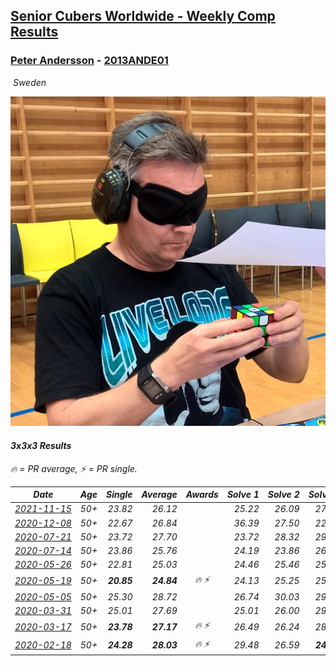 <style>table {white-space: nowrap;}</style>
<link rel="stylesheet" type="text/css" href="/scw-comp/css/flags.css" />

## [Senior Cubers Worldwide - Weekly Comp Results](/scw-comp/results/)
### [Peter Andersson](README.md) - [2013ANDE01](https://www.worldcubeassociation.org/persons/2013ANDE01?event=333)

<i class="flag flag-SE" />&nbsp;Sweden

![Peter Andersson](1485629308.png)

#### 3x3x3 Results

<span style="white-space: nowrap;">🔥 = PR average</span>, <span style="white-space: nowrap;">⚡ = PR single</span>.

| Date | Age | Single | Average | Awards | Solve 1 | Solve 2 | Solve 3 | Solve 4 | Solve 5 | Video |
| :--: | :--: | --: | --: | :--: | --: | --: | --: | --: | --: | :-- |
| [2021-11-15](../../results/2021-11-15/333.md) | 50+ | 23.82 | 26.12 |  | 25.22 | 26.09 | 27.06 | 23.82 | 28.85 | [Desktop](https://www.facebook.com/events/717487009641909/permalink/721404349250175) / [Mobile](https://m.facebook.com/events/717487009641909?view=permalink&id=721404349250175) |
| [2020-12-08](../../results/2020-12-08/333.md) | 50+ | 22.67 | 26.84 |  | 36.39 | 27.50 | 22.67 | 27.16 | 25.85 | [Desktop](https://www.facebook.com/events/1026387727837469/permalink/1027039371105638) / [Mobile](https://m.facebook.com/events/1026387727837469?view=permalink&id=1027039371105638) |
| [2020-07-21](../../results/2020-07-21/333.md) | 50+ | 23.72 | 27.70 |  | 23.72 | 28.32 | 29.43 | 27.41 | 27.38 | [Desktop](https://www.facebook.com/events/1842039515939197/permalink/1847869318689550) / [Mobile](https://m.facebook.com/events/1842039515939197?view=permalink&id=1847869318689550) |
| [2020-07-14](../../results/2020-07-14/333.md) | 50+ | 23.86 | 25.76 |  | 24.19 | 23.86 | 26.19 | 28.41 | 26.91 | [Desktop](https://www.facebook.com/events/1157754364595802/permalink/1161776647526907) / [Mobile](https://m.facebook.com/events/1157754364595802?view=permalink&id=1161776647526907) |
| [2020-05-26](../../results/2020-05-26/333.md) | 50+ | 22.81 | 25.03 |  | 24.46 | 25.46 | 25.16 | 33.28 | 22.81 | [Desktop](https://www.facebook.com/events/688407551989463/permalink/689726021857616) / [Mobile](https://m.facebook.com/events/688407551989463?view=permalink&id=689726021857616) |
| [2020-05-19](../../results/2020-05-19/333.md) | 50+ | **20.85** | **24.84** | 🔥 ⚡ | 24.13 | 25.25 | 25.13 | 27.92 | **20.85** | [Desktop](https://www.facebook.com/events/1880761498725633/permalink/1884791511655965) / [Mobile](https://m.facebook.com/events/1880761498725633?view=permalink&id=1884791511655965) |
| [2020-05-05](../../results/2020-05-05/333.md) | 50+ | 25.30 | 28.72 |  | 26.74 | 30.03 | 29.40 | 25.30 | 32.85 | [Desktop](https://www.facebook.com/events/3313106775587396/permalink/3317987701765970) / [Mobile](https://m.facebook.com/events/3313106775587396?view=permalink&id=3317987701765970) |
| [2020-03-31](../../results/2020-03-31/333.md) | 50+ | 25.01 | 27.69 |  | 25.01 | 26.00 | 29.45 | 32.41 | 27.63 | [Desktop](https://www.facebook.com/peter.andersson.585559/videos/10157324431693831) / [Mobile](https://m.facebook.com/peter.andersson.585559/videos/10157324431693831) |
| [2020-03-17](../../results/2020-03-17/333.md) | 50+ | **23.78** | **27.17** | 🔥 ⚡ | 26.49 | 26.24 | 28.79 | 31.34 | **23.78** | [Desktop](https://www.facebook.com/events/280686576235146/permalink/282193822751088) / [Mobile](https://m.facebook.com/events/280686576235146?view=permalink&id=282193822751088) |
| [2020-02-18](../../results/2020-02-18/333.md) | 50+ | **24.28** | **28.03** | 🔥 ⚡ | 29.48 | 26.59 | **24.28** | 30.77 | 28.01 | [Desktop](https://www.facebook.com/events/2558750947697073/permalink/2563790660526435) / [Mobile](https://m.facebook.com/events/2558750947697073?view=permalink&id=2563790660526435) |


<!-- Global site tag (gtag.js) - Google Analytics -->
<script async src="https://www.googletagmanager.com/gtag/js?id=UA-86348435-3"></script>
<script>window.dataLayer = window.dataLayer || []; function gtag() {dataLayer.push(arguments);} gtag('js', new Date()); gtag('config', 'UA-86348435-3');</script>
